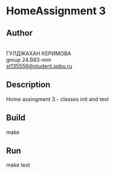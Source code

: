 # HomeAssignment 3
## Author
</br>ГУЛДЖАХАН КЕРИМОВА
</br>group 24.B83-mm 
</br>st135556@student.spbu.ru
## Description
Home assingment 3 - classes init and test 
## Build
make
## Run 
make test
